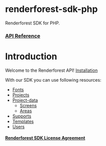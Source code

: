 # renderforest-sdk-php
Renderforest SDK for PHP.

### [API Reference](https://developers.renderforest.com) 

# Introduction

Welcome to the Renderforest API! [Installation](doc/INSTALL.md)

With our SDK you can use following resources:

* [Fonts](doc/FONTS_API.md)
* [Projects](doc/PROJECTS_API.md)
* [Project-data](doc/project-data-api/PROJECT_DATA_API.md)
  - [Screens](doc/project-data-api/SCREENS_API.md)
  - [Areas](doc/project-data-api/AREAS_API.md)
* [Supports](doc/SUPPORTS_API.md)
* [Templates](doc/TEMPLATES_API.md)
* [Users](doc/USERS_API.md)

#### [Renderforest SDK License Agreement](https://developers.renderforest.com/policy.html)